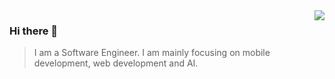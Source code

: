 <img align="right" src="https://github-readme-stats.vercel.app/api?username=cmdrootaccess&show_icons=true&icon_color=805AD5&text_color=718096&bg_color=ffffff&hide_title=true" />

### Hi there 👋

> I am a Software Engineer. I am mainly focusing on mobile development, web development and AI.

<!--
**cmdrootaccess/cmdrootaccess** is a ✨ _special_ ✨ repository because its `README.md` (this file) appears on your GitHub profile.

Here are some ideas to get you started:

- 🔭 I’m currently working on ...
- 🌱 I’m currently learning ...
- 👯 I’m looking to collaborate on ...
- 🤔 I’m looking for help with ...
- 💬 Ask me about ...
- 📫 How to reach me: ...
- 😄 Pronouns: ...
- ⚡ Fun fact: ...
-->
